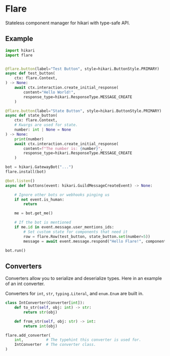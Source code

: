 # Flare

Stateless component manager for hikari with type-safe API.

## Example

```python
import hikari
import flare


@flare.button(label="Test Button", style=hikari.ButtonStyle.PRIMARY)
async def test_button(
    ctx: flare.Context,
) -> None:
    await ctx.interaction.create_initial_response(
        content="Hello World!",
        response_type=hikari.ResponseType.MESSAGE_CREATE
    )

@flare.button(label="State Button", style=hikari.ButtonStyle.PRIMARY)
async def state_button(
    ctx: flare.Context,
    # Kwargs are used for state.
    number: int | None = None
) -> None:
    print(number)
    await ctx.interaction.create_initial_response(
        content=f"The number is: {number}",
        response_type=hikari.ResponseType.MESSAGE_CREATE
    )

bot = hikari.GatewayBot("...")
flare.install(bot)

@bot.listen()
async def buttons(event: hikari.GuildMessageCreateEvent) -> None:

    # Ignore other bots or webhooks pinging us
    if not event.is_human:
        return

    me = bot.get_me()

    # If the bot is mentioned
    if me.id in event.message.user_mentions_ids:
        # Set custom state for components that need it
        row = flare.Row(test_button, state_button.set(number=5))
        message = await event.message.respond("Hello Flare!", component=row)

bot.run()
```

## Converters

Converters allow you to serialize and deserialize types.
Here in an example of an int converter.

Converters for `int`, `str`, `typing.Literal`, and `enum.Enum` are built in.

```python
class IntConverter(Converter[int]):
    def to_str(self, obj: int) -> str:
        return str(obj)

    def from_str(self, obj: str) -> int:
        return int(obj)

flare.add_converter(
    int,          # The typehint this converter is used for.
    IntConverter  # The converter class.
)
```

